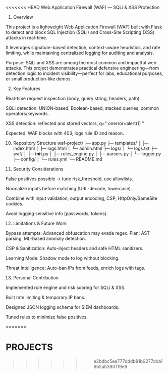 <<<<<<< HEAD
Web Application Firewall (WAF) — SQLi & XSS Protection
1) Overview

This project is a lightweight Web Application Firewall (WAF) built with Flask to detect and block SQL Injection (SQLi) and Cross-Site Scripting (XSS) attacks in real-time.

It leverages signature-based detection, context-aware heuristics, and rate limiting, while maintaining centralized logging for auditing and analysis.

Purpose: SQLi and XSS are among the most common and impactful web attacks. This project demonstrates practical defensive engineering—from detection logic to incident visibility—perfect for labs, educational purposes, or small production-like demos.

2) Key Features

Real-time request inspection (body, query string, headers, path).

SQLi detection: UNION-based, Boolean-based, stacked queries, common operators/keywords.

XSS detection: reflected and stored vectors, <script> tags, event handlers, JS URIs, HTML attribute injections.

Blocking mechanism with configurable response codes and messages.

Rate limiting and temporary IP bans after repeated violations.

Structured logging (JSON + file + in-memory) for all requests, including matched rules.

Dashboard-ready logs for quick triage and payload analysis.

Extensible ruleset via YAML (no code changes required).

3) Architecture (Request Flow)
Client  →  WAF (Flask Middleware / Reverse Proxy)  →  Protected App
             │
             ├─ ALLOW → forward request
             └─ BLOCK → return 403 or 429


Flow:

Request enters the WAF.

Parsers extract payload from body, query, headers, and path.

Rule engine evaluates signatures and heuristics.

Decision (ALLOW/BLOCK) is logged and enforced.

4) Rule Engine (Detection Logic)
4.1 SQL Injection (SQLi)

Detects UNION SELECT, SELECT FROM, INSERT, UPDATE, DELETE, DROP queries.

Boolean-based attacks: ' OR 1=1 --.

Function abuse: SLEEP(), LOAD_FILE(), INFORMATION_SCHEMA.

Encoded or obfuscated payload detection.

Example patterns (simplified):

(?i)\bunion(\s+all)?\s+select\b
(?i)\b(select|insert|update|delete|drop)\b.*\bfrom\b
(?i)\b(or|and)\s*1\s*=\s*1\b
(?i)\/\*.*?\*\/|--\s|#


Heuristics: keyword density, operator chains, quote imbalance, parameter length spikes → high risk → block.

4.2 Cross-Site Scripting (XSS)

Script injection: <script> tags, onload=, onerror=, onclick=, etc.

JS URIs: javascript:alert(1).

HTML injection: attribute-breaking, unbalanced quotes.

DOM abuse: document.cookie, eval(), Function().

Example patterns (simplified):

(?i)<\s*script\b[^>]*>.*?<\s*/\s*script\s*>
(?i)on\w+\s*=\s*["'\s]*[^"']+
(?i)javascript\s*:
(?i)document\.cookie|localStorage|sessionStorage
(?i)eval\s*\(, (?i)new\s+Function\s*\(


Heuristics: tag/attribute context, dangerous JS sinks, encoding tricks → increase risk score.

5) Blocking & Response

Hard block: high-confidence signature match → HTTP 403.

Soft block / rate-limit: heuristics exceed threshold → HTTP 429.

Configurable response: status, body, and headers.

6) Logging & Visibility

Logs include: timestamp, payload, status (attack/safe), rule matched.

Example JSON log:

{
  "timestamp": "2025-09-05T19:43:12Z",
  "data": "q=' OR 1=1 --",
  "status": "attack"
}


Logs stored in-memory and in logs.txt.

Top attack payloads, counts, and time-series trends displayed on the logs dashboard.

7) Configuration (No-Code Updates)

Example rules.yml:

risk_threshold: 0.65
ip_ban_after: 5
ip_ban_minutes: 15
response:
  status: 403
  body: "Request blocked by WAF policy."
rules:
  - id: SQLI_UNION_001
    type: regex
    pattern: "(?i)\\bunion(\\s+all)?\\s+select\\b"
    weight: 0.9
  - id: XSS_SCRIPT_001
    type: regex
    pattern: "(?i)<\\s*script\\b[^>]*>.*?<\\s*/\\s*script\\s*>"
    weight: 0.95
allowlist:
  paths: ["/health", "/status"]
  ips: ["127.0.0.1"]

8) Running Locally

Requirements: Python 3.10+, Flask.

pip install flask
python app.py
# Access WAF on http://127.0.0.1:4000


Endpoints:

/submit → POST JSON payload { "request": "..." }

/logs → View logs and statistics

/clear-logs → Clear all logs

9) Testing Safely

Use intentionally vulnerable apps (e.g., DVWA, Mutillidae) or test endpoints.

SQLi examples:

q=' OR 1=1--
q=1; SELECT * FROM users


XSS examples:

q=<script>alert(1)</script>
q=" onerror=alert(1) "


Expected: WAF blocks with 403, logs rule ID and reason.

10) Repository Structure
waf-project/
├─ app.py
├─ templates/
│   ├─ index.html
│   ├─ logs.html
│   └─ admin.html
├─ logs/
│   └─ logs.txt
├─ waf/
│   ├─ __init__.py
│   ├─ rules_engine.py
│   ├─ parsers.py
│   └─ logger.py
├─ config/
│   └─ rules.yml
└─ README.md

11) Security Considerations

False positives possible → tune risk_threshold, use allowlists.

Normalize inputs before matching (URL-decode, lowercase).

Combine with input validation, output encoding, CSP, HttpOnly/SameSite cookies.

Avoid logging sensitive info (passwords, tokens).

12) Limitations & Future Work

Bypass attempts: Advanced obfuscation may evade regex. Plan: AST parsing, ML-based anomaly detection.

CSP & Sanitization: Auto-inject headers and safe HTML sanitizers.

Learning Mode: Shadow mode to log without blocking.

Threat Intelligence: Auto-ban IPs from feeds, enrich logs with tags.

13) Personal Contribution

Implemented rule engine and risk scoring for SQLi & XSS.

Built rate limiting & temporary IP bans.

Designed JSON logging schema for SIEM dashboards.

Tuned rules to minimize false positives.

=======
# PROJECTS
>>>>>>> e2bdbc5ee777dddb81b9277dda16b5ab3907f9e9
